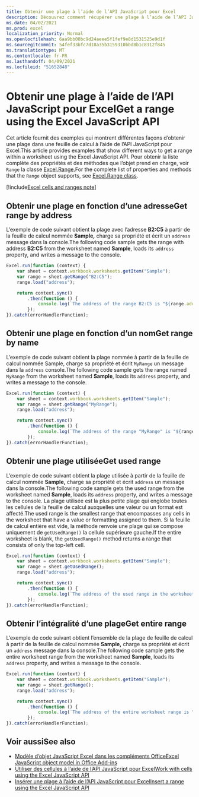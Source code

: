 ```yaml
---
title: Obtenir une plage à l’aide de l’API JavaScript pour Excel
description: Découvrez comment récupérer une plage à l’aide de l’API JavaScript pour Excel.
ms.date: 04/02/2021
ms.prod: excel
localization_priority: Normal
ms.openlocfilehash: 6aa9bb00bc9d24aeee5f1fef9e8d1531525e9d1f
ms.sourcegitcommit: 54fef33bfc7d18a35b3159310bbd8b1c8312f845
ms.translationtype: MT
ms.contentlocale: fr-FR
ms.lasthandoff: 04/09/2021
ms.locfileid: "51652848"
---
```

# <a name="get-a-range-using-the-excel-javascript-api"></a><span data-ttu-id="0fd13-103">Obtenir une plage à l’aide de l’API JavaScript pour Excel</span><span class="sxs-lookup"><span data-stu-id="0fd13-103">Get a range using the Excel JavaScript API</span></span>

<span data-ttu-id="0fd13-104">Cet article fournit des exemples qui montrent différentes façons d’obtenir une plage dans une feuille de calcul à l’aide de l’API JavaScript pour Excel.</span><span class="sxs-lookup"><span data-stu-id="0fd13-104">This article provides examples that show different ways to get a range within a worksheet using the Excel JavaScript API.</span></span> <span data-ttu-id="0fd13-105">Pour obtenir la liste complète des propriétés et des méthodes que l’objet prend en charge, voir `Range` la classe [Excel.Range.](/javascript/api/excel/excel.range)</span><span class="sxs-lookup"><span data-stu-id="0fd13-105">For the complete list of properties and methods that the `Range` object supports, see [Excel.Range class](/javascript/api/excel/excel.range).</span></span>

[!include[Excel cells and ranges note](../includes/note-excel-cells-and-ranges.md)]

## <a name="get-range-by-address"></a><span data-ttu-id="0fd13-106">Obtenir une plage en fonction d’une adresse</span><span class="sxs-lookup"><span data-stu-id="0fd13-106">Get range by address</span></span>

<span data-ttu-id="0fd13-107">L’exemple de code suivant obtient la plage avec l’adresse **B2:C5** à partir de la feuille de calcul nommée **Sample,** charge sa propriété et écrit un `address` message dans la console.</span><span class="sxs-lookup"><span data-stu-id="0fd13-107">The following code sample gets the range with address **B2:C5** from the worksheet named **Sample**, loads its `address` property, and writes a message to the console.</span></span>

```js
Excel.run(function (context) {
    var sheet = context.workbook.worksheets.getItem("Sample");
    var range = sheet.getRange("B2:C5");
    range.load("address");

    return context.sync()
        .then(function () {
            console.log(`The address of the range B2:C5 is "${range.address}"`);
        });
}).catch(errorHandlerFunction);
```

## <a name="get-range-by-name"></a><span data-ttu-id="0fd13-108">Obtenir une plage en fonction d’un nom</span><span class="sxs-lookup"><span data-stu-id="0fd13-108">Get range by name</span></span>

<span data-ttu-id="0fd13-109">L’exemple de code suivant obtient la plage nommée à partir de la feuille de calcul nommée Sample, charge sa propriété et écrit `MyRange` un message dans la  `address` console.</span><span class="sxs-lookup"><span data-stu-id="0fd13-109">The following code sample gets the range named `MyRange` from the worksheet named **Sample**, loads its `address` property, and writes a message to the console.</span></span>

```js
Excel.run(function (context) {
    var sheet = context.workbook.worksheets.getItem("Sample");
    var range = sheet.getRange("MyRange");
    range.load("address");

    return context.sync()
        .then(function () {
            console.log(`The address of the range "MyRange" is "${range.address}"`);
        });
}).catch(errorHandlerFunction);
```

## <a name="get-used-range"></a><span data-ttu-id="0fd13-110">Obtenir une plage utilisée</span><span class="sxs-lookup"><span data-stu-id="0fd13-110">Get used range</span></span>

<span data-ttu-id="0fd13-111">L’exemple de code suivant obtient la plage utilisée à partir de la feuille de calcul nommée **Sample,** charge sa propriété et écrit `address` un message dans la console.</span><span class="sxs-lookup"><span data-stu-id="0fd13-111">The following code sample gets the used range from the worksheet named **Sample**, loads its `address` property, and writes a message to the console.</span></span> <span data-ttu-id="0fd13-112">La plage utilisée est la plus petite plage qui englobe toutes les cellules de la feuille de calcul auxquelles une valeur ou un format est affecté.</span><span class="sxs-lookup"><span data-stu-id="0fd13-112">The used range is the smallest range that encompasses any cells in the worksheet that have a value or formatting assigned to them.</span></span> <span data-ttu-id="0fd13-113">Si la feuille de calcul entière est vide, la méthode renvoie une plage qui se compose uniquement de `getUsedRange()` la cellule supérieure gauche.</span><span class="sxs-lookup"><span data-stu-id="0fd13-113">If the entire worksheet is blank, the `getUsedRange()` method returns a range that consists of only the top-left cell.</span></span>

```js
Excel.run(function (context) {
    var sheet = context.workbook.worksheets.getItem("Sample");
    var range = sheet.getUsedRange();
    range.load("address");

    return context.sync()
        .then(function () {
            console.log(`The address of the used range in the worksheet is "${range.address}"`);
        });
}).catch(errorHandlerFunction);
```

## <a name="get-entire-range"></a><span data-ttu-id="0fd13-114">Obtenir l’intégralité d’une plage</span><span class="sxs-lookup"><span data-stu-id="0fd13-114">Get entire range</span></span>

<span data-ttu-id="0fd13-115">L’exemple de code suivant obtient l’ensemble de la plage de feuille de calcul à partir de la feuille de calcul nommée **Sample,** charge sa propriété et écrit un `address` message dans la console.</span><span class="sxs-lookup"><span data-stu-id="0fd13-115">The following code sample gets the entire worksheet range from the worksheet named **Sample**, loads its `address` property, and writes a message to the console.</span></span>

```js
Excel.run(function (context) {
    var sheet = context.workbook.worksheets.getItem("Sample");
    var range = sheet.getRange();
    range.load("address");

    return context.sync()
        .then(function () {
            console.log(`The address of the entire worksheet range is "${range.address}"`);
        });
}).catch(errorHandlerFunction);
```

## <a name="see-also"></a><span data-ttu-id="0fd13-116">Voir aussi</span><span class="sxs-lookup"><span data-stu-id="0fd13-116">See also</span></span>

- [<span data-ttu-id="0fd13-117">Modèle d’objet JavaScript Excel dans les compléments Office</span><span class="sxs-lookup"><span data-stu-id="0fd13-117">Excel JavaScript object model in Office Add-ins</span></span>](excel-add-ins-core-concepts.md)
- [<span data-ttu-id="0fd13-118">Utiliser des cellules à l’aide de l’API JavaScript pour Excel</span><span class="sxs-lookup"><span data-stu-id="0fd13-118">Work with cells using the Excel JavaScript API</span></span>](excel-add-ins-cells.md)
- [<span data-ttu-id="0fd13-119">Insérer une plage à l’aide de l’API JavaScript pour Excel</span><span class="sxs-lookup"><span data-stu-id="0fd13-119">Insert a range using the Excel JavaScript API</span></span>](excel-add-ins-ranges-insert.md)
